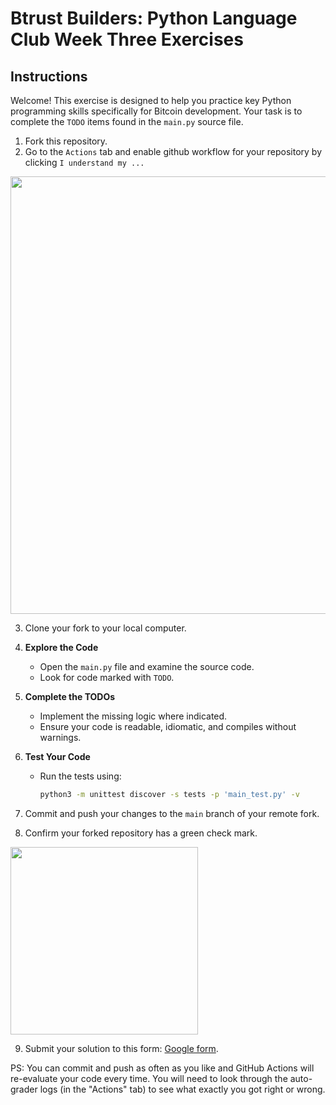 # Btrust Builders: Python Language Club Week Three Exercises

## Instructions

Welcome! This exercise is designed to help you practice key Python programming skills specifically for Bitcoin development. 
Your task is to complete the `TODO` items found in the `main.py` source file.

1. Fork this repository.
2. Go to the `Actions` tab and enable github workflow for your repository by clicking `I understand my ...`

<img src="https://github.com/btrust-builders/python-week-3-exercises/blob/main/enable-github-actions.png" width="700" />

3. Clone your fork to your local computer.
4. **Explore the Code**
   - Open the `main.py` file and examine the source code.
   - Look for code marked with `TODO`.
5. **Complete the TODOs**
   - Implement the missing logic where indicated.
   - Ensure your code is readable, idiomatic, and compiles without warnings.
6. **Test Your Code**
   - Run the tests using:
     ```bash
     python3 -m unittest discover -s tests -p 'main_test.py' -v
     ```
7. Commit and push your changes to the `main` branch of your remote fork.

8. Confirm your forked repository has a green check mark.

<img src="https://github.com/btrust-builders/python-week-3-exercises/blob/main/success.png" width="300" />

9. Submit your solution to this form: [Google form](https://forms.gle/5b3ETjSwdhKjePHU9).

PS: You can commit and push as often as you like and GitHub Actions will re-evaluate your code every time.
You will need to look through the auto-grader logs (in the "Actions" tab) to see what exactly you got right or wrong.
